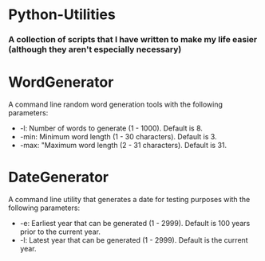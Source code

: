 # Python-Utilities

### A collection of scripts that I have written to make my life easier (although they aren't especially necessary)

# WordGenerator
A command line random word generation tools with the following parameters:
* -l: Number of words to generate (1 - 1000). Default is 8.
* -min: Minimum word length (1 - 30 characters). Default is 3.
* -max: "Maximum word length (2 - 31 characters). Default is 31.

# DateGenerator
A command line utility that generates a date for testing purposes with the following parameters:
* -e: Earliest year that can be generated (1 - 2999). Default is 100 years prior to the current year.
* -l: Latest year that can be generated (1 - 2999). Default is the current year.
